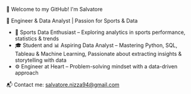 👋 Welcome to my GitHub! I'm Salvatore

🚀 Engineer & Data Analyst | Passion for Sports & Data

- 🏅 Sports Data Enthusiast – Exploring analytics in sports performance, statistics & trends
- 🎓 Student and 📊 Aspiring Data Analyst – Mastering Python, SQL, Tableau & Machine Learning, Passionate about extracting insights & storytelling with data
- ⚙️ Engineer at Heart – Problem-solving mindset with a data-driven approach

📬 Contact me: salvatore.nizza94@gmail.com

<!---
Salvatore-Nizza/Salvatore-Nizza is a ✨ special ✨ repository because its `README.md` (this file) appears on your GitHub profile.
You can click the Preview link to take a look at your changes.
--->

